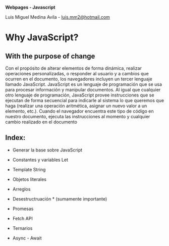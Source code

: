 **Webpages - Javascript**

Luis Miguel Medina Avila - luis.mm2@hotmail.com

# Why JavaScript?

With the purpose of change
--------------------------

Con el propósito de alterar elementos de forma
dinámica, realizar operaciones personalizadas, o responder al usuario y a cambios que ocurren
en el documento, los navegadores incluyen un tercer lenguaje llamado JavaScript.
JavaScript es un lenguaje de programación que se usa para procesar información y manipular
documentos. Al igual que cualquier otro lenguaje de programación, JavaScript provee
instrucciones que se ejecutan de forma secuencial para indicarle al sistema lo que queremos que
haga (realizar una operación aritmética, asignar un nuevo valor a un elemento, etc.). Cuando el
navegador encuentra este tipo de código en nuestro documento, ejecuta las instrucciones al
momento y cualquier cambio realizado en el documento

## Index:
- Generar la base sobre JavaScript

- Constantes y variables Let

- Template String

- Objetos literales

- Arreglos

- Desestructruación * (sumamente importante)

- Promesas

- Fetch API

- Ternarios

- Async - Await